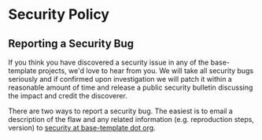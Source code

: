 # Security Policy

## Reporting a Security Bug

If you think you have discovered a security issue in any of the base-template projects, we'd love to hear from you. We will take all security bugs seriously and if confirmed upon investigation we will patch it within a reasonable amount of time and release a public security bulletin discussing the impact and credit the discoverer.

There are two ways to report a security bug. The easiest is to email a description of the flaw and any related information (e.g. reproduction steps, version) to [security at base-template dot org](mailto:security@hadenlabs.com).
